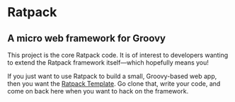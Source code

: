 Ratpack
=======

A micro web framework for Groovy
--------------------------------

This project is the core Ratpack code. It is of interest to developers wanting to extend the Ratpack framework itself—which hopefully means you!

If you just want to use Ratpack to build a small, Groovy-based web app, then you want the [Ratpack Template](https://github.com/tlberglund/ratpack-template). Go clone that, write your code, and come on back here when you want to hack on the framework.


